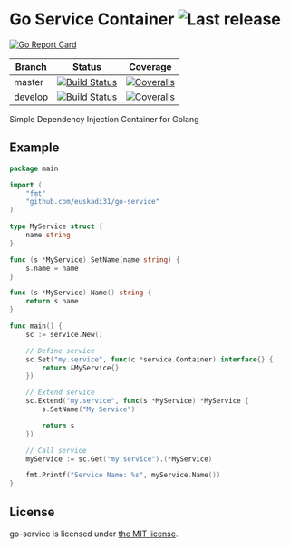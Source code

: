 Go Service Container ![Last release](https://img.shields.io/github/release/euskadi31/go-service.svg)
====================

[![Go Report Card](https://goreportcard.com/badge/github.com/euskadi31/go-service)](https://goreportcard.com/report/github.com/euskadi31/go-service)

| Branch  | Status | Coverage |
|---------|--------|----------|
| master  | [![Build Status](https://img.shields.io/travis/euskadi31/go-service/master.svg)](https://travis-ci.org/euskadi31/go-service) | [![Coveralls](https://img.shields.io/coveralls/euskadi31/go-service/master.svg)](https://coveralls.io/github/euskadi31/go-service?branch=master) |
| develop | [![Build Status](https://img.shields.io/travis/euskadi31/go-service/develop.svg)](https://travis-ci.org/euskadi31/go-service) | [![Coveralls](https://img.shields.io/coveralls/euskadi31/go-service/develop.svg)](https://coveralls.io/github/euskadi31/go-service?branch=develop) |


Simple Dependency Injection Container for Golang

## Example

```go
package main

import (
    "fmt"
    "github.com/euskadi31/go-service"
)

type MyService struct {
    name string
}

func (s *MyService) SetName(name string) {
    s.name = name
}

func (s *MyService) Name() string {
    return s.name
}

func main() {
    sc := service.New()

    // Define service
    sc.Set("my.service", func(c *service.Container) interface{} {
        return &MyService{}
    })

    // Extend service
    sc.Extend("my.service", func(s *MyService) *MyService {
        s.SetName("My Service")

        return s
    })

    // Call service 
    myService := sc.Get("my.service").(*MyService)

    fmt.Printf("Service Name: %s", myService.Name())
}

```


## License

go-service is licensed under [the MIT license](LICENSE.md).
